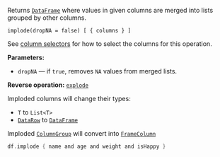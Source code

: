 [//]: # (title: implode)

<!---IMPORT org.jetbrains.kotlinx.dataframe.samples.api.Modify-->

Returns [`DataFrame`](DataFrame.md) where values in given columns are merged into lists grouped by other columns.

```text
implode(dropNA = false) [ { columns } ]
```

See [column selectors](ColumnSelectors.md) for how to select the columns for this operation.

**Parameters:**
* `dropNA` — if `true`, removes `NA` values from merged lists.

**Reverse operation:** [`explode`](explode.md)

Imploded columns will change their types:
* `T` to `List<T>`
* [`DataRow`](DataRow.md) to [`DataFrame`](DataFrame.md)

Imploded [`ColumnGroup`](DataColumn.md#columngroup) will convert into [`FrameColumn`](DataColumn.md#framecolumn)

<!---FUN implode-->

```kotlin
df.implode { name and age and weight and isHappy }
```

<inline-frame src="resources/org.jetbrains.kotlinx.dataframe.samples.api.Modify.implode.html" width="100%"/>
<!---END-->
